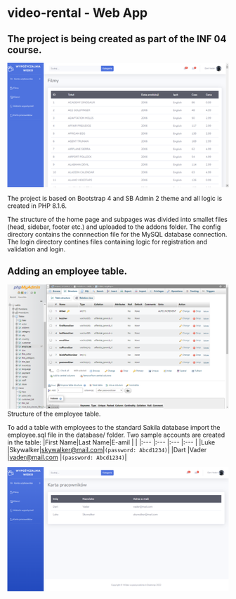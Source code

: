 # video-rental - Web App
## The project is being created as part of the INF 04 course.

![video-rental - web app](./screenshots/video-rental.png)

The project is based on Bootstrap 4 and SB Admin 2 theme and all logic is created in PHP 8.1.6.

The structure of the home page and subpages was divided into smallet files (head, sidebar, footer etc.) and uploaded to the addons folder.
The config directory contains the connnection file for the MySQL database connection.
The login directory contines files containing logic for registration and validation and login.

## Adding an employee table.

![video-rental_employee - web app](./screenshots/video-rental_employee-structure.png)
Structure of the employee table.

To add a table with employees to the standard Sakila database import the employee.sql file in the database/ folder. Two sample accounts are created in the table:
|First Name|Last Name|E-amil            |                      |
|:---      |:---     |:---              |:---                  |
|Luke      |Skywalker|skywalker@mail.com|`(password: Abcd1234)`|
|Dart      |Vader    |vader@mail.com    |`(password: Abcd1234)`|

![video-rental_employee - web app](./screenshots/video-rental_employee.png)
